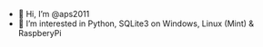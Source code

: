 - 👋 Hi, I’m @aps2011
- 👀 I’m interested in Python, SQLite3 on Windows, Linux (Mint) & RaspberyPi


<!---
aps2011/aps2011 is a ✨ special ✨ repository because its `README.md` (this file) appears on your GitHub profile.
You can click the Preview link to take a look at your changes.
--->
